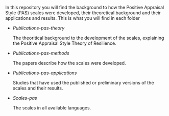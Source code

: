 In this repository you will find the background to how the Positive Appraisal Style (PAS) scales were developed, their theoretical background and their applications and results. 
This is what you will find in each folder

  * _Publications-pas-theory_
    
    The theoritical background to the development of the scales, explaining the Positive Appraisal Style Theory of Resilience. 
  
  * _Publications-pas-methods_
  
    The papers describe how the scales were developed. 

  * _Publications-pas-applications_
  
    Studies that have used the published or preliminary versions of the scales and their results. 

  * _Scales-pas_
  
    The scales in all available languages. 
